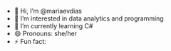 - 👋 Hi, I’m @mariaevdias
- 👀 I’m interested in data analytics and programming
- 🌱 I’m currently learning C#
- 😄 Pronouns: she/her
- ⚡ Fun fact:


